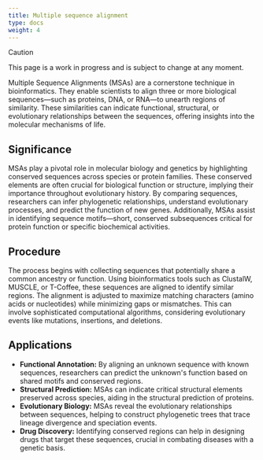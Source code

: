 ```yaml
---
title: Multiple sequence alignment
type: docs
weight: 4
---
```


> [!CAUTION]
>
> This page is a work in progress and is subject to change at any moment.

Multiple Sequence Alignments (MSAs) are a cornerstone technique in bioinformatics.
They enable scientists to align three or more biological sequences—such as proteins, DNA, or RNA—to unearth regions of similarity.
These similarities can indicate functional, structural, or evolutionary relationships between the sequences, offering insights into the molecular mechanisms of life.

## Significance

MSAs play a pivotal role in molecular biology and genetics by highlighting conserved sequences across species or protein families.
These conserved elements are often crucial for biological function or structure, implying their importance throughout evolutionary history.
By comparing sequences, researchers can infer phylogenetic relationships, understand evolutionary processes, and predict the function of new genes.
Additionally, MSAs assist in identifying sequence motifs—short, conserved subsequences critical for protein function or specific biochemical activities.

## Procedure

The process begins with collecting sequences that potentially share a common ancestry or function.
Using bioinformatics tools such as ClustalW, MUSCLE, or T-Coffee, these sequences are aligned to identify similar regions.
The alignment is adjusted to maximize matching characters (amino acids or nucleotides) while minimizing gaps or mismatches.
This can involve sophisticated computational algorithms, considering evolutionary events like mutations, insertions, and deletions.

## Applications

-   **Functional Annotation:** By aligning an unknown sequence with known sequences, researchers can predict the unknown's function based on shared motifs and conserved regions.
-   **Structural Prediction:** MSAs can indicate critical structural elements preserved across species, aiding in the structural prediction of proteins.
-   **Evolutionary Biology:** MSAs reveal the evolutionary relationships between sequences, helping to construct phylogenetic trees that trace lineage divergence and speciation events.
-   **Drug Discovery:** Identifying conserved regions can help in designing drugs that target these sequences, crucial in combating diseases with a genetic basis.
